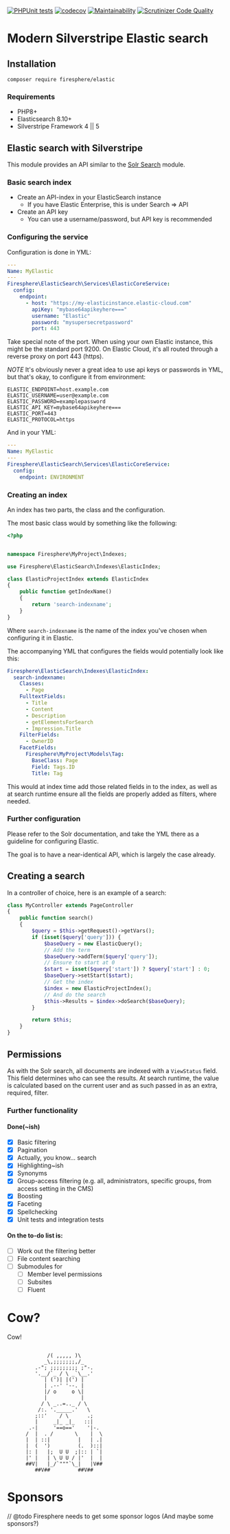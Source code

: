 [![PHPUnit tests](https://github.com/Firesphere/silverstripe-elastic/actions/workflows/unittests.yml/badge.svg?branch=main)](https://github.com/Firesphere/silverstripe-elastic/actions/workflows/unittests.yml)
[![codecov](https://codecov.io/gh/Firesphere/silverstripe-elastic/graph/badge.svg?token=B8iPqvuOSo)](https://codecov.io/gh/Firesphere/silverstripe-elastic)
[![Maintainability](https://api.codeclimate.com/v1/badges/92a58f5679dfe201d774/maintainability)](https://codeclimate.com/github/Firesphere/silverstripe-elastic/maintainability)
[![Scrutinizer Code Quality](https://scrutinizer-ci.com/g/Firesphere/silverstripe-elastic/badges/quality-score.png?b=main)](https://scrutinizer-ci.com/g/Firesphere/silverstripe-elastic/?branch=main)

# Modern Silverstripe Elastic search

## Installation

`composer require firesphere/elastic`

### Requirements

- PHP8+
- Elasticsearch 8.10+
- Silverstripe Framework 4 || 5

## Elastic search with Silverstripe

This module provides an API similar to the [Solr Search](https://firesphere.github.io/solr-search) module.

### Basic search index

- Create an API-index in your ElasticSearch instance
    - If you have Elastic Enterprise, this is under Search => API
- Create an API key
    - You can use a username/password, but API key is recommended

### Configuring the service

Configuration is done in YML:

```yaml
---
Name: MyElastic
---
Firesphere\ElasticSearch\Services\ElasticCoreService:
  config:
    endpoint:
      - host: "https://my-elasticinstance.elastic-cloud.com"
        apiKey: "mybase64apikeyhere==="
        username: "Elastic"
        password: "mysupersecretpassword"
        port: 443
```

Take special note of the port. When using your own Elastic instance, this might be the standard port 9200.
On Elastic Cloud, it's all routed through a reverse proxy on port 443 (https).

*NOTE*
It's obviously never a great idea to use api keys or passwords in YML, but that's okay,
to configure it from environment:

```dotenv
ELASTIC_ENDPOINT=host.example.com
ELASTIC_USERNAME=user@example.com
ELASTIC_PASSWORD=examplepassword
ELASTIC_API_KEY=mybase64apikeyhere===
ELASTIC_PORT=443
ELASTIC_PROTOCOL=https
```

And in your YML:

```yaml
---
Name: MyElastic
---
Firesphere\ElasticSearch\Services\ElasticCoreService:
  config:
    endpoint: ENVIRONMENT
```

### Creating an index

An index has two parts, the class and the configuration.

The most basic class would by something like the following:

```php
<?php


namespace Firesphere\MyProject\Indexes;

use Firesphere\ElasticSearch\Indexes\ElasticIndex;

class ElasticProjectIndex extends ElasticIndex
{
    public function getIndexName()
    {
        return 'search-indexname';
    }
}

```

Where `search-indexname` is the name of the index you've chosen when configuring it in Elastic.

The accompanying YML that configures the fields would potentially look like this:

```yaml
Firesphere\ElasticSearch\Indexes\ElasticIndex:
  search-indexname:
    Classes:
      - Page
    FulltextFields:
      - Title
      - Content
      - Description
      - getElementsForSearch
      - Impression.Title
    FilterFields:
      - OwnerID
    FacetFields:
      Firesphere\MyProject\Models\Tag:
        BaseClass: Page
        Field: Tags.ID
        Title: Tag
```

This would at index time add those related fields in to the index, as well as at search runtime ensure
all the fields are properly added as filters, where needed.

### Further configuration

Please refer to the Solr documentation, and take the YML there as a guideline for configuring Elastic.

The goal is to have a near-identical API, which is largely the case already.

## Creating a search

In a controller of choice, here is an example of a search:

```php
class MyController extends PageController
{
    public function search()
    {   
        $query = $this->getRequest()->getVars();
        if (isset($query['query'])) {
            $baseQuery = new ElasticQuery();
            // Add the term
            $baseQuery->addTerm($query['query']);
            // Ensure to start at 0
            $start = isset($query['start']) ? $query['start'] : 0;
            $baseQuery->setStart($start);
            // Get the index
            $index = new ElasticProjectIndex();
            // And do the search
            $this->Results = $index->doSearch($baseQuery);
        }

        return $this;
    }
}
```

## Permissions

As with the Solr search, all documents are indexed with a `ViewStatus` field.
This field determines who can see the results. At search runtime, the value is calculated based on the current user
and as such passed in as an extra, required, filter.

### Further functionality

#### Done(~ish)

- [x] Basic filtering
- [x] Pagination
- [x] Actually, you know... search
- [x] Highlighting~ish
- [x] Synonyms
- [x] Group-access filtering (e.g. all, administrators, specific groups, from access setting in the CMS)
- [x] Boosting
- [x] Faceting
- [x] Spellchecking
- [x] Unit tests and integration tests

#### On the to-do list is:

- [ ] Work out the filtering better
- [ ] File content searching
- [ ] Submodules for
  - [ ] Member level permissions
  - [ ] Subsites
  - [ ] Fluent

# Cow?

Cow!

```

             /( ,,,,, )\
            _\,;;;;;;;,/_
         .-"; ;;;;;;;;; ;"-.
         '.__/`_ / \ _`\__.'
            | (')| |(') |
            | .--' '--. |
            |/ o     o \|
            |           |
           / \ _..=.._ / \
          /:. '._____.'   \
         ;::'    / \      .;
         |     _|_ _|_   ::|
       .-|     '==o=='    '|-.
      /  |  . /       \    |  \
      |  | ::|         |   | .|
      |  (  ')         (.  )::|
      |: |   |;  U U  ;|:: | `|
      |' |   | \ U U / |'  |  |
      ##V|   |_/`"""`\_|   |V##
         ##V##         ##V##
```

# Sponsors

// @todo Firesphere needs to get some sponsor logos (And maybe some sponsors?)
